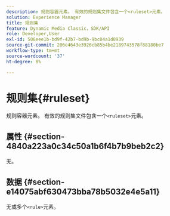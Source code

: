 ```yaml
---
description: 规则容器元素。 有效的规则集文件包含一个<ruleset>元素。
solution: Experience Manager
title: 规则集
feature: Dynamic Media Classic，SDK/API
role: Developer,User
exl-id: 506eee1b-bd9f-42b7-bd9b-9bc04a1d0939
source-git-commit: 206e4643e3926cb85b4be2189743578f88180be7
workflow-type: tm+mt
source-wordcount: '37'
ht-degree: 8%

---
```


# 规则集{#ruleset}

规则容器元素。 有效的规则集文件包含一个`<ruleset>`元素。

## 属性 {#section-4840a223a0c34c50a1b6f4b7b9beb2c2}

无。

## 数据 {#section-e14075abf630473bba78b5032e4e5a11}

无或多个`<rule>`元素。
